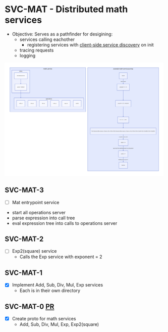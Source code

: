 # SVC-MAT - Distributed math services

- Objective: Serves as a pathfinder for desigining:
  - services calling eachother
    - registering services with [client-side service discovery](https://microservices.io/patterns/client-side-discovery.html)
      on init
  - tracing requests
  - logging

![math_services_diagram](../diagrams/math-service-diagram.svg)

## SVC-MAT-3

- [ ] Mat entrypoint service
 - start all operations server
 - parse expression into call tree
 - eval expression tree into calls to operations server

## SVC-MAT-2

- [ ] Exp2(square) service
  - Calls the Exp service with exponent = 2

## SVC-MAT-1

- [x] Implement Add, Sub, Div, Mul, Exp services
  - Each is in their own directory

## SVC-MAT-0 [PR](https://github.com/Dolpheyn/dist-rust-buted/pull/6)

- [x] Create proto for math services
  - Add, Sub, Div, Mul, Exp, Exp2(square)
